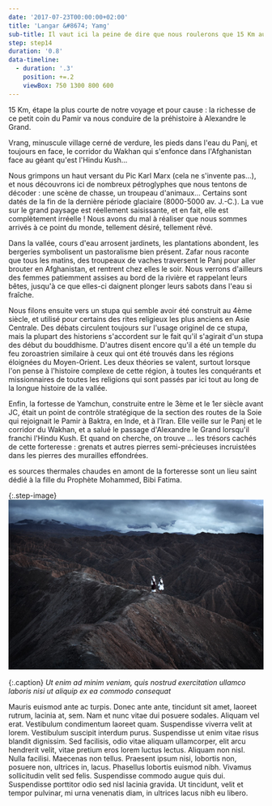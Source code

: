 ```yaml
---
date: '2017-07-23T00:00:00+02:00'
title: 'Langar &#8674; Yamg'
sub-title: Il vaut ici la peine de dire que nous roulerons que 15 Km aujourd'hui
step: step14
duration: '0.8'
data-timeline:
  - duration: '.3'
    position: +=.2
    viewBox: 750 1300 800 600
---
```

15 Km, étape la plus courte de notre voyage et pour cause : la richesse de ce petit coin du Pamir va nous conduire de la préhistoire à Alexandre le Grand.

Vrang, minuscule village cerné de verdure, les pieds dans l'eau du Panj, et toujours en face, le corridor du Wakhan qui s'enfonce dans l'Afghanistan face au géant qu'est l'Hindu Kush...

Nous grimpons un haut versant du Pic Karl Marx (cela ne s'invente pas...), et nous découvrons ici de nombreux pétroglyphes que nous tentons de décoder : une scène de chasse, un troupeau d'animaux... Certains sont datés de la fin de la dernière période glaciaire (8000-5000 av. J.-C.). La vue sur le grand paysage est réellement saisissante, et en fait, elle est complètement irréelle ! Nous avons du mal à réaliser que nous sommes arrivés à ce point du monde, tellement désiré, tellement rêvé.

Dans la vallée, cours d'eau arrosent jardinets, les plantations abondent, les bergeries symbolisent un pastoralisme bien présent. Zafar nous raconte que tous les matins, des troupeaux de vaches traversent le Panj pour aller brouter en Afghanistan, et rentrent chez elles le soir. Nous verrons d'ailleurs des femmes patiemment assises au bord de la rivière et rappelant leurs bêtes, jusqu'à ce que elles-ci daignent plonger leurs sabots dans l'eau si fraîche. 

Nous filons ensuite vers un stupa qui semble avoir été construit au 4ème siècle, et utilisé pour certains des rites religieux les plus anciens en Asie Centrale. Des débats circulent toujours sur l'usage originel de ce stupa, mais la plupart des historiens s'accordent sur le fait qu'il s'agirait d'un stupa des début du bouddhisme. D'autres disent encore qu'il a été un temple du feu zoroastrien similaire à ceux qui ont été trouvés dans les régions éloignées du Moyen-Orient. Les deux théories se valent, surtout lorsque l'on pense à l'histoire complexe de cette région, à toutes les conquérants et missionnaires de toutes les religions qui sont passés par ici tout au long de la longue histoire de la vallée.

Enfin, la fortesse de Yamchun, construite entre le 3ème et le 1er siècle avant JC, était un point de contrôle stratégique de la section des routes de la Soie qui rejoignait le Pamir à Baktra, en Inde, et à l’Iran. Elle veille sur le Panj et le corridor du Wakhan, et a salué le passage d'Alexandre le Grand lorsqu'il franchi l'Hindu Kush. Et quand on cherche, on trouve ... les trésors cachés de cette forteresse : grenats et autres pierres semi-précieuses incruistées dans les pierres des murailles effondrées.

es sources thermales chaudes en amont de la forteresse sont un lieu saint dédié à la fille du Prophète Mohammed, Bibi Fatima.





{:.step-image}
[![](/assets/img/uploads/kirghyzstan.jpeg)](/assets/img/uploads/kirghyzstan.jpeg "kirghyzstan")

{:.caption}
_Ut enim ad minim veniam, quis nostrud exercitation ullamco laboris nisi ut aliquip ex ea commodo consequat_

Mauris euismod ante ac turpis. Donec ante ante, tincidunt sit amet, laoreet rutrum, lacinia at, sem. Nam et nunc vitae dui posuere sodales. Aliquam vel erat. Vestibulum condimentum laoreet quam. Suspendisse viverra velit at lorem. Vestibulum suscipit interdum purus. Suspendisse ut enim vitae risus blandit dignissim. Sed facilisis, odio vitae aliquam ullamcorper, elit arcu hendrerit velit, vitae pretium eros lorem luctus lectus. Aliquam non nisl. Nulla facilisi. Maecenas non tellus. Praesent ipsum nisi, lobortis non, posuere non, ultrices in, lacus. Phasellus lobortis euismod nibh. Vivamus sollicitudin velit sed felis. Suspendisse commodo augue quis dui. Suspendisse porttitor odio sed nisl lacinia gravida. Ut tincidunt, velit et tempor pulvinar, mi urna venenatis diam, in ultrices lacus nibh eu libero.
